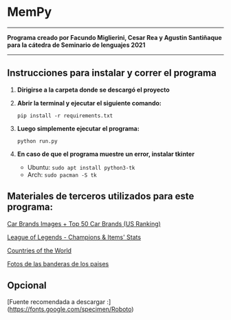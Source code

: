 # MemPy

- - -
**Programa creado por Facundo Miglierini, Cesar Rea y Agustin Santiñaque 
para la cátedra de Seminario de lenguajes 2021**

- - -
## Instrucciones para instalar y correr el programa

1. **Dirigirse a la carpeta donde se descargó el proyecto**
2. **Abrir la terminal y ejecutar el siguiente comando:**

   `pip install -r requirements.txt`

3. **Luego simplemente ejecutar el programa:**

   `python run.py`

4. **En caso de que el programa muestre un error, instalar tkinter** 

    - Ubuntu: `sudo apt install python3-tk`
    - Arch: `sudo pacman -S tk`

## Materiales de terceros utilizados para este programa:

[Car Brands Images + Top 50 Car Brands (US Ranking)](https://www.kaggle.com/yamaerenay/100-images-of-top-50-car-brands)

[League of Legends - Champions & Items' Stats](https://www.kaggle.com/barthetur/league-of-legends-champions-items-stats)

[Countries of the World](https://www.kaggle.com/fernandol/countries-of-the-world)

[Fotos de las banderas de los paises](https://flagpedia.net/download/images)

## Opcional 
 [Fuente recomendada a descargar :]   (https://fonts.google.com/specimen/Roboto)
